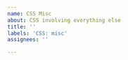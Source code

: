 ```yaml
---
name: CSS Misc
about: CSS involving everything else
title: ''
labels: 'CSS: misc'
assignees: ''

---
```



